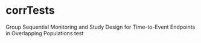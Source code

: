 # corrTests
Group Sequential Monitoring and Study Design for Time-to-Event Endpoints in Overlapping Populations
test

